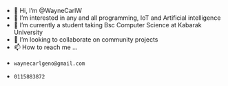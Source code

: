 - 👋 Hi, I’m @WayneCarlW
- 👀 I’m interested in any and all programming, IoT and Artificial intelligence 
- 🌱 I’m currently a student taking Bsc Computer Science at Kabarak University 
- 💞️ I’m looking to collaborate on community projects 
- 📫 How to reach me ...
-     waynecarlgeno@gmail.com
-     0115883872

<!---
WayneCarlW/WayneCarlW is a ✨ special ✨ repository because its `README.md` (this file) appears on your GitHub profile.
You can click the Preview link to take a look at your changes.
--->
